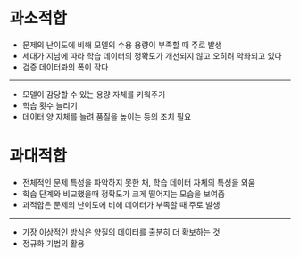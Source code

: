 # 과소적합
* 문제의 난이도에 비해 모델의 수용 용량이 부족할 때 주로 발생
* 세대가 지남에 따라 학습 데이터의 정확도가 개선되지 않고 오히려 악화되고 있다
* 검증 데이터롸의 폭이 작다
---
* 모델이 감당할 수 있는 용량 자체를 키웍주기
* 학습 횟수 늘리기
* 데이터 양 자체를 늘려 품질을 높이는 등의 조치 필요

# 과대적합
* 전체적인 문제 특성을 파악하지 못한 채, 학습 데이터 자체의 특성을 외움
* 학습 단계와 비교했을때 정확도가 크게 떨어지는 모습을 보여줌
* 과적합은 문제의 난이도에 비해 데이터가 부족할 때 주로 발생
---
* 가장 이상적인 방식은 양질의 데이터를 출분히 더 확보하는 것
* 정규화 기법의 활용
